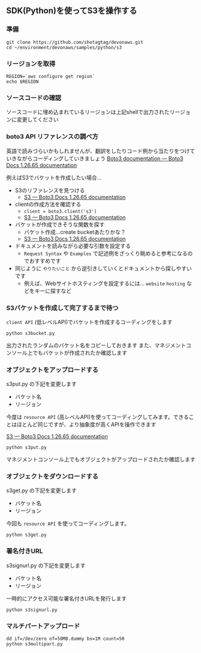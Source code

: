 ## SDK(Python)を使ってS3を操作する

### 準備

```
git clone https://github.com/shotagtag/devonaws.git
cd ~/environment/devonaws/samples/python/s3
```
### リージョンを取得

```shell
REGION=`aws configure get region`
echo $REGION
```

### ソースコードの確認

ソースコードに埋め込まれているリージョンは上記shellで出力されたリージョンに変更してください

### boto3 API リファレンスの調べ方

英語で読みづらいかもしれませんが、翻訳をしたりコード例から当たりをつけていきながらコーディングしていきましょう
[Boto3 documentation — Boto3 Docs 1.26.65 documentation](https://boto3.amazonaws.com/v1/documentation/api/latest/index.html)

例えばS3でバケットを作成したい場合…
- S3のリファレンスを見つける
  - [S3 — Boto3 Docs 1.26.65 documentation](https://boto3.amazonaws.com/v1/documentation/api/latest/reference/services/s3.html)
- clientの作成方法を確認する
  - `client = boto3.client('s3')`
  - [S3 — Boto3 Docs 1.26.65 documentation](https://boto3.amazonaws.com/v1/documentation/api/latest/reference/services/s3.html#client)
- バケットが作成できそうな関数を探す
  - バケット作成…create bucketあたりかな？
  - [S3 — Boto3 Docs 1.26.65 documentation](https://boto3.amazonaws.com/v1/documentation/api/latest/reference/services/s3.html#S3.Client.create_bucket)
- ドキュメントを読みながら必要な引数を設定する
  - `Request Syntax` や `Examples` で記述例をざっくり眺めると参考になるのでおすすめです
- 同じように `やりたいこと` から逆引きしていくとドキュメントから探しやすいです
  - 例えば、Webサイトホスティングを設定するには… `website` `hosting` などをキーに探すなど

### S3バケットを作成して完了するまで待つ

`client API` (低レベルAPI)でバケットを作成するコーディングをします

```
python s3bucket.py
```

出力されたランダムのバケット名をコピーしておきます
また、マネジメントコンソール上でもバケットが作成されたか確認します

### オブジェクトをアップロードする

s3put.py の下記を変更します
- バケット名
- リージョン

今度は `resource API` (高レベルAPI)を使ってコーディングしてみます。できることはほとんど同じですが、より抽象度が高くAPIを操作できます

[S3 — Boto3 Docs 1.26.65 documentation](https://boto3.amazonaws.com/v1/documentation/api/latest/reference/services/s3.html#bucket)

```
python s3put.py
```

マネジメントコンソール上でもオブジェクトがアップロードされたか確認します

### オブジェクトをダウンロードする

s3get.py の下記を変更します
- バケット名
- リージョン

今回も `resource API` を使ってコーディングします。

```
python s3get.py
```
### 署名付きURL

s3signurl.py の下記を変更します
- バケット名
- リージョン

一時的にアクセス可能な署名付きURLを発行します

```
python s3signurl.py
```

### マルチパートアップロード

```
dd if=/dev/zero of=50MB.dummy bs=1M count=50
python s3multipart.py
```
